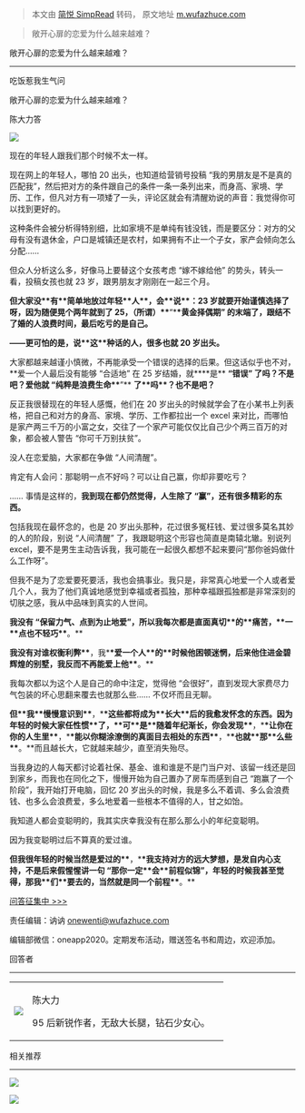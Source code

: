 > 本文由 [简悦 SimpRead](http://ksria.com/simpread/) 转码， 原文地址 [m.wufazhuce.com](http://m.wufazhuce.com/question/3586)

> 敞开心扉的恋爱为什么越来越难？

敞开心扉的恋爱为什么越来越难？

---

吃饭惹我生气问

敞开心扉的恋爱为什么越来越难？

陈大力答

![](http://image.wufazhuce.com/FlFbT25-jUYUy8nXLRFvvtlFW-OD)

现在的年轻人跟我们那个时候不太一样。

现在网上的年轻人，哪怕 20 出头，也知道给营销号投稿 “我的男朋友是不是真的匹配我”，然后把对方的条件跟自己的条件一条一条列出来，而身高、家境、学历、工作，但凡对方有一项矮了一头，评论区就会有清醒劝说的声音：我觉得你可以找到更好的。

这种条件会被分析得特别细，比如家境不是单纯有钱没钱，而是要区分：对方的父母有没有退休金，户口是城镇还是农村，如果拥有不止一个子女，家产会倾向怎么分配……

但众人分析这么多，好像马上要替这个女孩考虑 “嫁不嫁给他” 的势头，转头一看，投稿女孩也就 23 岁，跟男朋友才刚刚在一起三个月。

**但大家没\*\***有\***\*简单地放过年轻\*\***人\***\*，会\*\***说\***\*：23 岁就要开始谨慎选择了呀，因为随便晃个两年就到了 25，（所谓）\*\***“\***\*黄金择偶期” 的末端了，跟结不了婚的人浪费时间，最后吃亏的是自己。**

**——更可怕的是，说\*\***这\***\*种话的人，很多也就 20 岁出头。**

大家都越来越谨小慎微，不再能承受一个错误的选择的后果。但这话似乎也不对，**爱一个人最后没有能够 “合适地” 在 25 岁结婚，就\*\***是\*\* **“错误” 了吗？不是吧？爱他就 “纯粹是浪费生命\*\***”\*\* **了\*\***吗\***\*？也不是吧？**

反正我很替现在的年轻人感慨，他们在 20 岁出头的时候就学会了在小某书上列表格，把自己和对方的身高、家境、学历、工作都拉出一个 excel 来对比，而哪怕是家产两三千万的小富之女，交往了一个家产可能仅仅比自己少个两三百万的对象，都会被人警告 “你可千万别扶贫”。

没人在恋爱脑，大家都在争做 “人间清醒”。

肯定有人会问：那聪明一点不好吗？可以让自己赢，你却非要吃亏？

…… 事情是这样的，**我到现在都仍然觉得，人生除了 “赢”，还有很多精彩的东西。**

包括我现在最怀念的，也是 20 岁出头那种，花过很多冤枉钱、爱过很多莫名其妙的人的阶段，别说 “人间清醒” 了，我跟聪明这个形容也简直是南辕北辙。别说列 excel，要不是男生主动告诉我，我可能在一起很久都想不起来要问“那你爸妈做什么工作呀”。

但我不是为了恋爱要死要活，我也会搞事业。我只是，非常真心地爱一个人或者爱几个人，我为了他们真诚地感觉到幸福或者孤独，那种幸福跟孤独都是非常深刻的切肤之感，我从中品味到真实的人世间。

**我没有 “保留力气、点到为止地爱”，所以我每次都是直面真切\*\***的\***\*痛苦，\*\***一\***\*点也不轻巧\*\***。\*\*

**我没有对谁权衡利弊\*\***，我\***\*爱一个人\*\***的\***\*时候他困顿迷惘，后来他住进金碧辉煌的别墅，我反而不再能爱上他\*\***。\*\*

我每次都以为这个人是自己的命中注定，觉得他 “会很好”，直到发现大家费尽力气包装的坏心思翻来覆去也就那么些…… 不仅坏而且无聊。

**但\*\***我\***\*慢慢意识到\*\***，\***\*这些都将成为\*\***长大\***\*后的我愈发怀念的东西。因为年轻的时候大家任性惯\*\***了，\***\*可\*\***是\***\*随着年纪渐长，你会发现\*\***，\***\*让你在你的人生里\*\***，\***\*能以你糊涂潦倒的真面目去相处的东西\*\***，\***\*也就\*\***那\***\*么些\*\***。\*\*而且越长大，它就越来越少，直至消失殆尽。

当我身边的人每天都讨论着社保、基金、谁和谁是不是门当户对、该留一线还是回到家乡，而我也在同化之下，慢慢开始为自己置办了房车而感到自己 “跑赢了一个阶段”，我开始打开电脑，回忆 20 岁出头的时候，我是多么不着调、多么会浪费钱、也多么会浪费爱，多么地爱着一些根本不值得的人，甘之如饴。

我知道人都会变聪明的，我其实庆幸我没有在那么那么小的年纪变聪明。

因为我变聪明过后不算真的爱过谁。

**但我很年轻的时候当然是爱过的\*\***，\***\*我支持对方的远大梦想，是发自内心支持，不是后来假惺惺讲一句 “那你一定\*\***会\***\*前程似锦”，年轻的时候我甚至觉得，那我\*\***们\***\*要去的，当然就是同一个前程\*\***。\*\*

[问答征集中 >>>](https://jinshuju.net/f/H4SS9U)

责任编辑：讷讷 onewenti@wufazhuce.com

编辑部微信：oneapp2020。定期发布活动，赠送签名书和周边，欢迎添加。

回答者

---

<table><tbody><tr><td><img class="" src="http://image.wufazhuce.com/Fm7qZ68h0XjMceY1WWp7-ykCX29R" /></td><td><p>陈大力 &nbsp;</p><p>95 后新锐作者，无敌大长腿，钻石少女心。</p></td><td></td></tr></tbody></table>

相关推荐

---

![](http://image.wufazhuce.com/share_to_weixin_top.png)

![](http://image.wufazhuce.com/notice_share.png)
